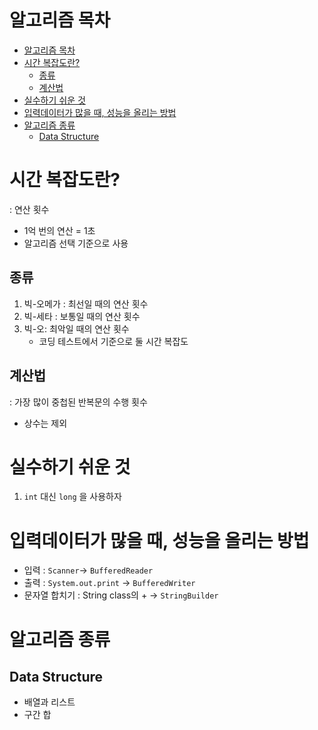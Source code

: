 # 알고리즘 목차
- [알고리즘 목차](#알고리즘-목차)
- [시간 복잡도란?](#시간-복잡도란)
  - [종류](#종류)
  - [계산법](#계산법)
- [실수하기 쉬운 것](#실수하기-쉬운-것)
- [입력데이터가 많을 때, 성능을 올리는 방법](#입력데이터가-많을-때-성능을-올리는-방법)
- [알고리즘 종류](#알고리즘-종류)
  - [Data Structure](#data-structure)

# 시간 복잡도란?

: 연산 횟수

- 1억 번의 연산 = 1초
- 알고리즘 선택 기준으로 사용

## 종류

1. 빅-오메가 : 최선일 때의 연산 횟수
2. 빅-세타 : 보통일 때의 연산 횟수
3. 빅-오: 최악일 때의 연산 횟수
    - 코딩 테스트에서 기준으로 둘 시간 복잡도

## 계산법

: 가장 많이 중첩된 반복문의 수행 횟수

- 상수는 제외

# 실수하기 쉬운 것

1. `int` 대신 `long` 을 사용하자

# 입력데이터가 많을 때, 성능을 올리는 방법

- 입력 : `Scanner`→ `BufferedReader`
- 출력 : `System.out.print` → `BufferedWriter`
- 문자열 합치기 : String class의 + → `StringBuilder`

# 알고리즘 종류

## Data Structure

- 배열과 리스트
- 구간 합